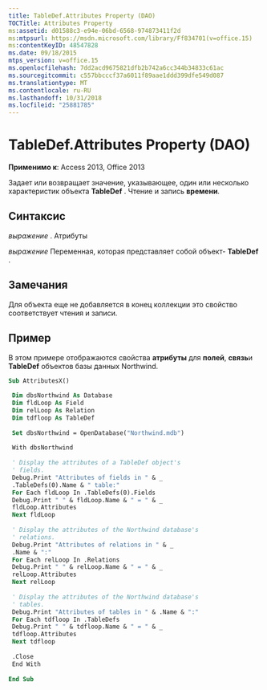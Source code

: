 ```yaml
---
title: TableDef.Attributes Property (DAO)
TOCTitle: Attributes Property
ms:assetid: d01588c3-e94e-06bd-6568-974873411f2d
ms:mtpsurl: https://msdn.microsoft.com/library/Ff834701(v=office.15)
ms:contentKeyID: 48547828
ms.date: 09/18/2015
mtps_version: v=office.15
ms.openlocfilehash: 7dd2acd9675821dfb2b742a6cc344b34833c61ac
ms.sourcegitcommit: c557bbcccf37a6011f89aae1ddd399dfe549d087
ms.translationtype: MT
ms.contentlocale: ru-RU
ms.lasthandoff: 10/31/2018
ms.locfileid: "25881785"
---
```

# <a name="tabledefattributes-property-dao"></a>TableDef.Attributes Property (DAO)


**Применимо к**: Access 2013, Office 2013


Задает или возвращает значение, указывающее, один или несколько характеристик объекта **TableDef** . Чтение и запись **времени**.

## <a name="syntax"></a>Синтаксис

*выражение* . Атрибуты

*выражение* Переменная, которая представляет собой объект- **TableDef** .

## <a name="remarks"></a>Замечания

Для объекта еще не добавляется в конец коллекции это свойство соответствует чтения и записи.

## <a name="example"></a>Пример

В этом примере отображаются свойства **атрибуты** для **полей**, **связь**и **TableDef** объектов базы данных Northwind.

```vb 
Sub AttributesX() 
 
 Dim dbsNorthwind As Database 
 Dim fldLoop As Field 
 Dim relLoop As Relation 
 Dim tdfloop As TableDef 
 
 Set dbsNorthwind = OpenDatabase("Northwind.mdb") 
 
 With dbsNorthwind 
 
 ' Display the attributes of a TableDef object's 
 ' fields. 
 Debug.Print "Attributes of fields in " & _ 
 .TableDefs(0).Name & " table:" 
 For Each fldLoop In .TableDefs(0).Fields 
 Debug.Print " " & fldLoop.Name & " = " & _ 
 fldLoop.Attributes 
 Next fldLoop 
 
 ' Display the attributes of the Northwind database's 
 ' relations. 
 Debug.Print "Attributes of relations in " & _ 
 .Name & ":" 
 For Each relLoop In .Relations 
 Debug.Print " " & relLoop.Name & " = " & _ 
 relLoop.Attributes 
 Next relLoop 
 
 ' Display the attributes of the Northwind database's 
 ' tables. 
 Debug.Print "Attributes of tables in " & .Name & ":" 
 For Each tdfloop In .TableDefs 
 Debug.Print " " & tdfloop.Name & " = " & _ 
 tdfloop.Attributes 
 Next tdfloop 
 
 .Close 
 End With 
 
End Sub 
 
```


